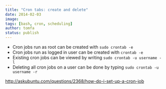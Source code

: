 ```yaml
---
title: "Cron tabs: create and delete"
date: 2014-02-03
image: 
tags: [bash, cron, scheduling]
author: tomfa
status: publish
---
```


*   Cron jobs run as root can be created with `sudo crontab -e`
*   Cron jobs run as logged in user can be created with `crontab -e`
*   Existing cron jobs can be viewed by writing `sudo crontab -u username -l`
*   Deleting all cron jobs on a user can be done by typing `sudo crontab -u username -r`

http://askubuntu.com/questions/2368/how-do-i-set-up-a-cron-job
